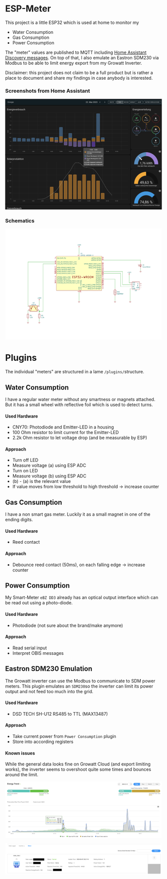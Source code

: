 # ESP-Meter

This project is a little ESP32 which is used at home to monitor my

 - Water Consumption
 - Gas Consumption
 - Power Consumption

The "meter" values are published to MQTT including [Home Assistant Discovery messages](https://www.home-assistant.io/integrations/mqtt/#mqtt-discovery).
On top of that, I also emulate an Eastron SDM230 via Modbus to be able to limit energy export from my Growatt Inverter.

Disclaimer: this project does not claim to be a full product but is rather a place to document and share my findings in case anybody is interested.

### Screenshots from Home Assistant

![Home Assistant Energy Dashboard](docs/home_assistant_screenshot.png)

### Schematics

![Badly laid out schematics](docs/esp_meter.svg)

# Plugins

The individual "meters" are structured in a lame `/plugins/`structure.

## Water Consumption

I have a regular water meter without any smartness or magnets attached. But it has a small wheel with reflective foil which is used to detect turns.

#### Used Hardware

 - CNY70: Photodiode and Emitter-LED in a housing
 - 100 Ohm resistor to limit current for the Emitter-LED
 - 2.2k Ohm resistor to let voltage drop (and be measurable by ESP)

#### Approach

 - Turn off LED
 - Measure voltage (a) using ESP ADC
 - Turn on LED
 - Measure voltage (b) using ESP ADC
 - (b) - (a) is the relevant value
 - If value moves from low threshold to high threshold -> increase counter

## Gas Consumption

I have a non smart gas meter. Luckily it as a small magnet in one of the ending digits.

#### Used Hardware

- Reed contact

#### Approach

- Debounce reed contact (50ms), on each falling edge -> increase counter

## Power Consumption

My Smart-Meter `eBZ DD3` already has an optical output interface which can be read out using a photo-diode.

#### Used Hardware

- Photodiode (not sure about the brand/make anymore)

#### Approach

- Read serial input
- Interpret OBIS messages

## Eastron SDM230 Emulation

The Growatt inverter can use the Modbus to communicate to SDM power meters. This plugin emulates an `SDM230`so the inverter can limit its power output and not feed too much into the grid.

#### Used Hardware

- DSD TECH SH-U12 RS485 to TTL (MAX13487)

#### Approach

- Take current power from `Power Consumption` plugin
- Store into according registers

#### Known issues

While the general data looks fine on Growatt Cloud (and export limiting works), the inverter seems to overshoot quite some times and bounces around the limit.

![Growatt cloud](docs/growatt_data_overview.png)

![Growatt cloud shows detected meter](docs/growatt_meter.png)
